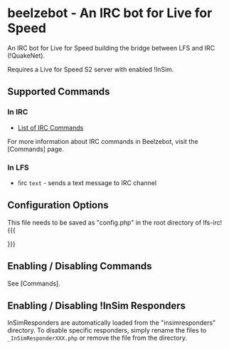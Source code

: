 beelzebot - An IRC bot for Live for Speed
=========================================

An IRC bot for Live for Speed building the bridge between LFS and IRC (!QuakeNet).

Requires a Live for Speed S2 server with enabled !InSim.

Supported Commands
------------------

### In IRC
 * [List of IRC Commands](http://code.google.com/p/beelzebot/w/list?can=2&q=label:CommandsIRC&sort=pagename&colspec=PageName%20Summary%20Changed%20ChangedBy)

For more information about IRC commands in Beelzebot, visit the [Commands] page.

### In LFS
 * !irc `text` - sends a text message to IRC channel

## Configuration Options
This file needs to be saved as "config.php" in the root directory of lfs-irc!
{{{
<?php
define('USERNAME', 'octbot'); // Username of the Bot used for auth and as nickname
define('PASSWORD', 'secretpassword'); // Password for authing the bot
define('CHANNEL', '#octbottest'); // Channel to join
define('SERVER', 'clanserver4u.de.quakenet.org'); // IRC Server to use
define('IRC_PORT', 6668); // Port of the IRC Server
define('INSIM_SERVER', 'localhost'); // Hostname / IP of the InSim Server
define('INSIM_PORT', 65302); // Port for InSim
define('INSIM_PASS', 'foobar123'); // Password for InSim
define('LFSHOST', 'Our Public Server'); // Server name of the LFS Server, required for checking LFS World

define('LFS_RANDOM_URL', 'http://somedomain.net/randomlfs/random.php'); // An publically accessible URL on which the Random LFS script can be found
define('TOPIC_TEMPLATE', 'IMBA RACING - Users online on Server: %d'); // Template used for updating the topic
?>
}}}

## Enabling / Disabling Commands
See [Commands].

## Enabling / Disabling !InSim Responders
InSimResponders are automatically loaded from the "insimresponders" directory. To disable specific responders, simply rename the files to `_InSimResponderXXX.php` or remove the file from the directory.
